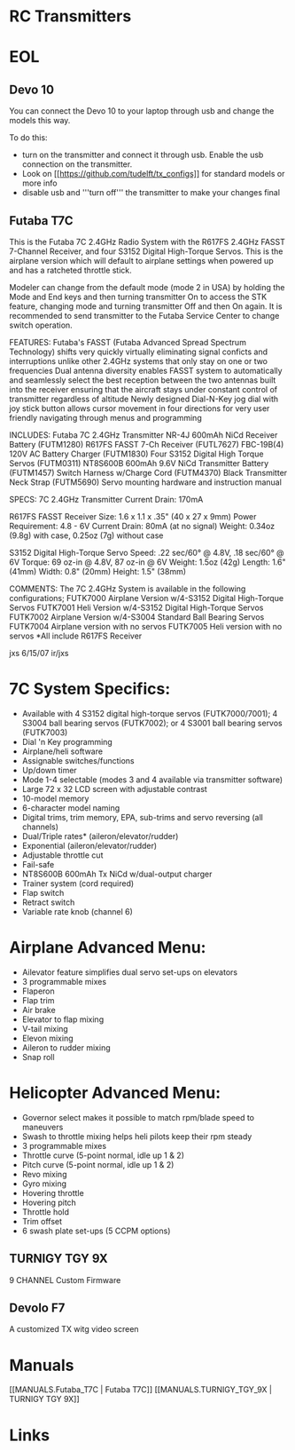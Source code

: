 # RC Transmitters 


# EOL

## Devo 10 

You can connect the Devo 10 to your laptop through usb and change the models this way.

To do this:
* turn on the transmitter and connect it through usb. Enable the usb connection on the transmitter.
* Look on [[https://github.com/tudelft/tx_configs]] for standard models or more info
* disable usb and '''turn off''' the transmitter to make your changes final

## Futaba T7C 

This is the Futaba 7C 2.4GHz Radio System
with the R617FS 2.4GHz FASST 7-Channel Receiver,
and four S3152 Digital High-Torque Servos.
This is the airplane version which will default to airplane settings
when powered up and has a ratcheted throttle stick.

Modeler can change from the default mode (mode 2 in USA) by holding the Mode and End keys and then turning transmitter On to access the STK feature, changing mode and turning transmitter Off and then On again. It is recommended to send transmitter to the Futaba Service Center to change switch operation.

FEATURES: Futaba's FASST (Futaba Advanced Spread Spectrum Technology) shifts very quickly virtually eliminating signal conficts and interruptions unlike other 2.4GHz systems that only stay on one or two frequencies Dual antenna diversity enables FASST system to automatically and seamlessly select the best reception between the two antennas built into the receiver ensuring that the aircraft stays under constant control of transmitter regardless of altitude Newly designed Dial-N-Key jog dial with joy stick button allows cursor movement in four directions for very user friendly navigating through menus and programming

INCLUDES: Futaba 7C 2.4GHz Transmitter NR-4J 600mAh NiCd Receiver Battery (FUTM1280) R617FS FASST 7-Ch Receiver (FUTL7627) FBC-19B(4) 120V AC Battery Charger (FUTM1830) Four S3152 Digital High Torque Servos (FUTM0311) NT8S600B 600mAh 9.6V NiCd Transmitter Battery (FUTM1457) Switch Harness w/Charge Cord (FUTM4370) Black Transmitter Neck Strap (FUTM5690) Servo mounting hardware and instruction manual

SPECS: 7C 2.4GHz Transmitter Current Drain: 170mA

R617FS FASST Receiver Size: 1.6 x 1.1 x .35" (40 x 27 x 9mm) Power Requirement: 4.8 - 6V Current Drain: 80mA (at no signal) Weight: 0.34oz (9.8g) with case, 0.25oz (7g) without case

S3152 Digital High-Torque Servo Speed: .22 sec/60° @ 4.8V, .18 sec/60° @ 6V Torque: 69 oz-in @ 4.8V, 87 oz-in @ 6V Weight: 1.5oz (42g) Length: 1.6" (41mm) Width: 0.8" (20mm) Height: 1.5" (38mm)

COMMENTS: The 7C 2.4GHz System is available in the following configurations; FUTK7000 Airplane Version w/4-S3152 Digital High-Torque Servos FUTK7001 Heli Version w/4-S3152 Digital High-Torque Servos FUTK7002 Airplane Version w/4-S3004 Standard Ball Bearing Servos FUTK7004 Airplane version with no servos FUTK7005 Heli version with no servos *All include R617FS Receiver

jxs 6/15/07 ir/jxs 

# 7C System Specifics: 
* Available with 4 S3152 digital high-torque servos (FUTK7000/7001); 4 S3004 ball bearing servos (FUTK7002); or 4 S3001 ball bearing servos (FUTK7003)
* Dial 'n Key programming
* Airplane/heli software
* Assignable switches/functions
* Up/down timer
* Mode 1-4 selectable (modes 3 and 4 available via transmitter software)
* Large 72 x 32 LCD screen with adjustable contrast
* 10-model memory
* 6-character model naming
* Digital trims, trim memory, EPA, sub-trims and servo reversing (all channels)
* Dual/Triple rates* (aileron/elevator/rudder)
* Exponential (aileron/elevator/rudder)
* Adjustable throttle cut
* Fail-safe
* NT8S600B 600mAh Tx NiCd w/dual-output charger
* Trainer system (cord required)
* Flap switch
* Retract switch
* Variable rate knob (channel 6)

# Airplane Advanced Menu: 

* Ailevator feature simplifies dual servo set-ups on elevators
* 3 programmable mixes
* Flaperon
* Flap trim
* Air brake
* Elevator to flap mixing
* V-tail mixing
* Elevon mixing
* Aileron to rudder mixing
* Snap roll

# Helicopter Advanced Menu: 

* Governor select makes it possible to match rpm/blade speed to maneuvers
* Swash to throttle mixing helps heli pilots keep their rpm steady
* 3 programmable mixes
* Throttle curve (5-point normal, idle up 1 & 2)
* Pitch curve (5-point normal, idle up 1 & 2)
* Revo mixing
* Gyro mixing
* Hovering throttle
* Hovering pitch
* Throttle hold
* Trim offset
* 6 swash plate set-ups (5 CCPM options)

## TURNIGY TGY 9X 

9 CHANNEL Custom Firmware

## Devolo F7 

A customized TX witg video screen

# Manuals 

[[MANUALS.Futaba_T7C | Futaba T7C]]
[[MANUALS.TURNIGY_TGY_9X | TURNIGY TGY 9X]]

# Links 


